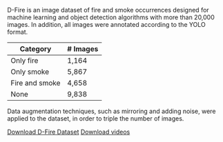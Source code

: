 
D-Fire is an image dataset of fire and smoke occurrences designed for machine learning and object detection algorithms with more than 20,000 images. In addition, all images were annotated according to the YOLO format.

| Category | # Images |
| ------------- | ------------- |
| Only fire  | 1,164  |
| Only smoke  | 5,867  |
| Fire and smoke  | 4,658  |
| None  | 9,838  |

Data augmentation techniques, such as mirroring and adding noise, were applied to the dataset, in order to triple the number of images.

[Download D-Fire Dataset](https://mega.nz/folder/m1o0WQiJ#eTHfS1jwVKf3sUN5SHqf8Q)
[Download videos](https://mega.nz/folder/K5RjiAbJ#3cNW8VUfE-Eex3FlhXSQOg)
